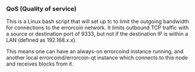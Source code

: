 ### QoS (Quality of service) ###

This is a Linux bash script that will set up tc to limit the outgoing bandwidth for connections to the errorcoin network. It limits outbound TCP traffic with a source or destination port of 9333, but not if the destination IP is within a LAN (defined as 192.168.x.x).

This means one can have an always-on errorcoind instance running, and another local errorcoind/errorcoin-qt instance which connects to this node and receives blocks from it.
